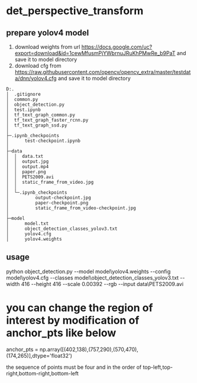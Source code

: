 # det_perspective_transform

## prepare yolov4 model
1. download weights from url https://docs.google.com/uc?export=download&id=1cewMfusmPjYWbrnuJRuKhPMwRe_b9PaT and save it to model directory
2. download cfg from https://raw.githubusercontent.com/opencv/opencv_extra/master/testdata/dnn/yolov4.cfg and save it to model directory

```
D:.
│  .gitignore
│  common.py
│  object_detection.py
│  test.ipynb
│  tf_text_graph_common.py
│  tf_text_graph_faster_rcnn.py
│  tf_text_graph_ssd.py
│
├─.ipynb_checkpoints
│      test-checkpoint.ipynb
│
├─data
│  │  data.txt
│  │  output.jpg
│  │  output.mp4
│  │  paper.png
│  │  PETS2009.avi
│  │  static_frame_from_video.jpg
│  │
│  └─.ipynb_checkpoints
│          output-checkpoint.jpg
│          paper-checkpoint.png
│          static_frame_from_video-checkpoint.jpg
│
├─model
│      model.txt
│      object_detection_classes_yolov3.txt
│      yolov4.cfg
│      yolov4.weights
```

## usage 
python object_detection.py --model model\yolov4.weights --config model\yolov4.cfg --classes model\object_detection_classes_yolov3.txt  --width 416 --height 416 --scale 0.00392 --rgb --input data\PETS2009.avi

# you can change the region of interest by modification of anchor_pts like below
anchor_pts = np.array([(402,138),(757,290),(570,470),(174,265)],dtype='float32')

the sequence of points must be four and in the order of top-left,top-right,bottom-right,bottom-left
